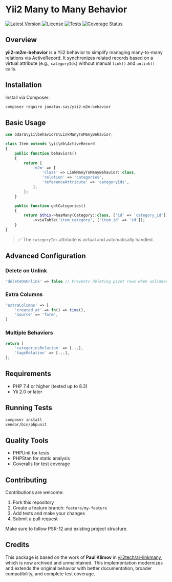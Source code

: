 # Yii2 Many to Many Behavior

[![Latest Version](https://img.shields.io/packagist/v/jonatas-sas/yii2-m2m-behavior.svg?style=flat-square)](https://packagist.org/packages/jonatas-sas/yii2-m2m-behavior)
[![License](https://img.shields.io/github/license/jonatas-sas/yii2-m2m-behavior.svg?style=flat-square)](LICENSE)
[![Tests](https://github.com/jonatas-sas/yii2-m2m-behavior/actions/workflows/tests.yml/badge.svg)](https://github.com/jonatas-sas/yii2-m2m-behavior/actions/workflows/tests.yml)
[![Coverage Status](https://coveralls.io/repos/github/jonatas-sas/yii2-m2m-behavior/badge.svg?branch=main)](https://coveralls.io/github/jonatas-sas/yii2-m2m-behavior?branch=main)

## Overview

**yii2-m2m-behavior** is a Yii2 behavior to simplify managing many-to-many relations via ActiveRecord. It synchronizes related records based on a virtual attribute (e.g., `categoryIds`) without manual `link()` and `unlink()` calls.

## Installation

Install via Composer:

```bash
composer require jonatas-sas/yii2-m2m-behavior
```

## Basic Usage

```php
use odara\yii\behaviors\LinkManyToManyBehavior;

class Item extends \yii\db\ActiveRecord
{
    public function behaviors()
    {
        return [
            'm2m' => [
                'class' => LinkManyToManyBehavior::class,
                'relation' => 'categories',
                'referenceAttribute' => 'categoryIds',
            ],
        ];
    }

    public function getCategories()
    {
        return $this->hasMany(Category::class, ['id' => 'category_id'])
            ->viaTable('item_category', ['item_id' => 'id']);
    }
}
```

> ✅ The `categoryIds` attribute is virtual and automatically handled.

## Advanced Configuration

### Delete on Unlink

```php
'deleteOnUnlink' => false // Prevents deleting pivot rows when unlinked
```

### Extra Columns

```php
'extraColumns' => [
    'created_at' => fn() => time(),
    'source' => 'form',
]
```

### Multiple Behaviors

```php
return [
    'categoriesRelation' => [...],
    'tagsRelation' => [...],
];
```

## Requirements

- PHP 7.4 or higher (tested up to 8.3)
- Yii 2.0 or later

## Running Tests

```bash
composer install
vendor/bin/phpunit
```

## Quality Tools

- PHPUnit for tests
- PHPStan for static analysis
- Coveralls for test coverage

## Contributing

Contributions are welcome:

1. Fork this repository
2. Create a feature branch: `feature/my-feature`
3. Add tests and make your changes
4. Submit a pull request

Make sure to follow PSR-12 and existing project structure.

## Credits

This package is based on the work of **Paul Klimov** in [yii2tech/ar-linkmany](https://github.com/yii2tech/ar-linkmany), which is now archived and unmaintained. This implementation modernizes and extends the original behavior with better documentation, broader compatibility, and complete test coverage.
